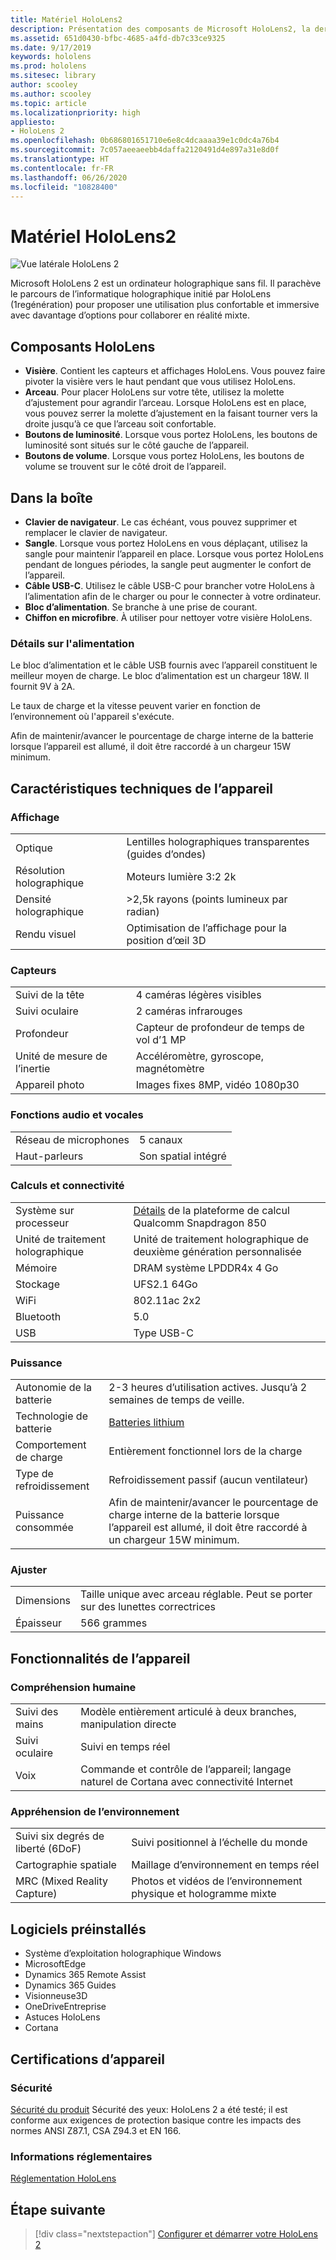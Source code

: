 ```yaml
---
title: Matériel HoloLens2
description: Présentation des composants de Microsoft HoloLens2, la dernière évolution de l’ordinateur holographique sans fil de Microsoft, exécutant Windows10.
ms.assetid: 651d0430-bfbc-4685-a4fd-db7c33ce9325
ms.date: 9/17/2019
keywords: hololens
ms.prod: hololens
ms.sitesec: library
author: scooley
ms.author: scooley
ms.topic: article
ms.localizationpriority: high
appliesto:
- HoloLens 2
ms.openlocfilehash: 0b686801651710e6e8c4dcaaaa39e1c0dc4a76b4
ms.sourcegitcommit: 7c057aeeaeebb4daffa2120491d4e897a31e8d0f
ms.translationtype: HT
ms.contentlocale: fr-FR
ms.lasthandoff: 06/26/2020
ms.locfileid: "10828400"
---
```

# Matériel HoloLens2

![Vue latérale HoloLens 2](images/hololens2-exploded-medium.png)

Microsoft HoloLens 2 est un ordinateur holographique sans fil.  Il parachève le parcours de l’informatique holographique initié par HoloLens (1regénération) pour proposer une utilisation plus confortable et immersive avec davantage d’options pour collaborer en réalité mixte.

## Composants HoloLens

- **Visière**. Contient les capteurs et affichages HoloLens. Vous pouvez faire pivoter la visière vers le haut pendant que vous utilisez HoloLens.
- **Arceau**. Pour placer HoloLens sur votre tête, utilisez la molette d’ajustement pour agrandir l’arceau. Lorsque HoloLens est en place, vous pouvez serrer la molette d’ajustement en la faisant tourner vers la droite jusqu’à ce que l’arceau soit confortable.
- **Boutons de luminosité**. Lorsque vous portez HoloLens, les boutons de luminosité sont situés sur le côté gauche de l’appareil.
- **Boutons de volume**. Lorsque vous portez HoloLens, les boutons de volume se trouvent sur le côté droit de l’appareil.

## Dans la boîte

- **Clavier de navigateur**. Le cas échéant, vous pouvez supprimer et remplacer le clavier de navigateur.
- **Sangle**. Lorsque vous portez HoloLens en vous déplaçant, utilisez la sangle pour maintenir l’appareil en place. Lorsque vous portez HoloLens pendant de longues périodes, la sangle peut augmenter le confort de l’appareil.
- **Câble USB-C**. Utilisez le câble USB-C pour brancher votre HoloLens à l’alimentation afin de le charger ou pour le connecter à votre ordinateur.
- **Bloc d’alimentation**. Se branche à une prise de courant.
- **Chiffon en microfibre**. À utiliser pour nettoyer votre visière HoloLens.

### Détails sur l'alimentation

Le bloc d’alimentation et le câble USB fournis avec l’appareil constituent le meilleur moyen de charge. Le bloc d’alimentation est un chargeur 18W.  Il fournit 9V à 2A.

Le taux de charge et la vitesse peuvent varier en fonction de l’environnement où l'appareil s'exécute.

Afin de maintenir/avancer le pourcentage de charge interne de la batterie lorsque l’appareil est allumé, il doit être raccordé à un chargeur 15W minimum.

## Caractéristiques techniques de l’appareil

### Affichage

|   |   |
| - | - |
| Optique | Lentilles holographiques transparentes (guides d’ondes) |
| Résolution holographique | Moteurs lumière 3:2 2k |
| Densité holographique | >2,5k rayons (points lumineux par radian) |
| Rendu visuel | Optimisation de l’affichage pour la position d’œil 3D |

### Capteurs

|   |   |
| - | - |
| Suivi de la tête | 4 caméras légères visibles |
| Suivi oculaire | 2 caméras infrarouges |
| Profondeur | Capteur de profondeur de temps de vol d’1 MP |
| Unité de mesure de l’inertie | Accéléromètre, gyroscope, magnétomètre |
| Appareil photo | Images fixes 8MP, vidéo 1080p30 |

### Fonctions audio et vocales

|   |   |
| - | - |
| Réseau de microphones | 5 canaux |
| Haut-parleurs | Son spatial intégré |

### Calculs et connectivité

|   |   |
| - | - |
| Système sur processeur | [Détails](https://www.qualcomm.com/products/snapdragon-850-mobile-compute-platform) de la plateforme de calcul Qualcomm Snapdragon 850 |
| Unité de traitement holographique | Unité de traitement holographique de deuxième génération personnalisée |
| Mémoire | DRAM système LPDDR4x 4 Go |
| Stockage | UFS2.1 64Go |
| WiFi | 802.11ac 2x2 |
| Bluetooth | 5.0 |
| USB | Type USB-C |

### Puissance

|   |   |
| - | - |
| Autonomie de la batterie | 2-3 heures d’utilisation actives. Jusqu’à 2 semaines de temps de veille. |
| Technologie de batterie | [Batteries lithium](https://www.microsoft.com/download/details.aspx?id=43388) |
| Comportement de charge | Entièrement fonctionnel lors de la charge |
| Type de refroidissement | Refroidissement passif (aucun ventilateur) |
| Puissance consommée | Afin de maintenir/avancer le pourcentage de charge interne de la batterie lorsque l’appareil est allumé, il doit être raccordé à un chargeur 15W minimum. |

### Ajuster

|   |   |
| - | - |
| Dimensions | Taille unique avec arceau réglable.  Peut se porter sur des lunettes correctrices |
| Épaisseur | 566 grammes |

## Fonctionnalités de l’appareil

### Compréhension humaine

|   |   |
| - | - |
| Suivi des mains | Modèle entièrement articulé à deux branches, manipulation directe |
| Suivi oculaire | Suivi en temps réel |
| Voix | Commande et contrôle de l’appareil; langage naturel de Cortana avec connectivité Internet |

### Appréhension de l’environnement

|   |   |
| - | - |
| Suivi six degrés de liberté (6DoF) | Suivi positionnel à l’échelle du monde |
| Cartographie spatiale | Maillage d’environnement en temps réel |
| MRC (Mixed Reality Capture) | Photos et vidéos de l’environnement physique et hologramme mixte |

## Logiciels préinstallés

- Système d’exploitation holographique Windows
- MicrosoftEdge
- Dynamics 365 Remote Assist
- Dynamics 365 Guides
- Visionneuse3D
- OneDriveEntreprise
- Astuces HoloLens
- Cortana

## Certifications d’appareil

### Sécurité

[Sécurité du produit](https://support.microsoft.com/en-us/help/4023454/safety-information) Sécurité des yeux: HoloLens 2 a été testé; il est conforme aux exigences de protection basique contre les impacts des normes ANSI Z87.1, CSA Z94.3 et EN 166.

### Informations réglementaires
[Réglementation HoloLens](https://support.microsoft.com/en-us/help/13761/hololens-regulatory-information)

## Étape suivante

> [!div class="nextstepaction"]
> [Configurer et démarrer votre HoloLens 2](hololens2-setup.md)
